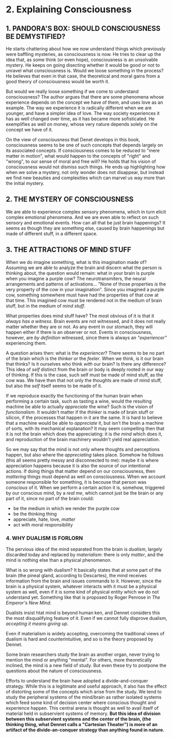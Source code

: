 # 2. Explaining Consciousness

## 1. PANDORA'S BOX: SHOULD CONSCIOUSNESS BE DEMYSTIFIED?

He starts chattering about how we now understand things which previously were baffling mysteries, as consciousness is now. He tries to clear up the idea that, as some think (or even hope), consciousness is an unsolvable mystery. He keeps on going disecting whether it would be good or not to unravel what consciousness is. Would we loose something in the process? He believes that even in that case, the theoretical and moral gains from a good theory of consciousness would be worth it.

But would we really loose something if we come to understand consciousness? The author argues that there are some phenomena whose experience depends on the concept we have of them, and uses love as an example. The way we experience it is radically different when we are younger, and have a simpler idea of love. The way society experiences it has as well changed over time, as it has became more sofisticated. He exemplifies as well on money, whose very nature depends solely on the concept we have of it.

On the view of consciousness that Denet develops in this book, consciousness seems to be one of such concepts that depends largely on its associated concepts. If consciousness comes to be reduced to "mere matter in motion", what would happen to the concepts of "right" and "wrong", to our sense of moral and free will? He holds that his vision of consciousness would not dismiss such things. He ends up highlighting how when we solve a mystery, not only wonder does not disappear, but instead we find new beauties and complexities which can marvel us way more than the initial mystery.

## 2. THE MYSTERY OF CONSCIOUSNESS

We are able to experience complex sensory phenomena, which in turn elicit complex emotional phenomena. And we are even able to reflect on such sensory and emotional events. How can all that be just brain happenings? It seems as though they are something else, caused by brain happenings but made of different stuff, in a different space.

## 3. THE ATTRACTIONS OF MIND STUFF

When we do imagine something, what is this imagination made of? Assuming we are able to analyze the brain and discern what the person is thinking about, the question would remain: what in your brain is purple when you imagine a purple cow? The neurotransmiters, the neural arrangements and patterns of activations... "None of those properties *is* the very property of the cow in your imagination". Since you imagined a purple cow, something somewhere must have had the properties of that cow at that time. This imagined cow must be rendered not in the medium of brain stuff, but in the medium of *mind stuff*.

What properties does mind stuff have? The most obvious of it is that it *always has a witness*. Brain events are not witnessed, and it does not really matter whether they are or not. As any event in our stomach, they will happen either if there is an observer or not. Events in consciousness, however, are *by definition* witnessed, since there is always an *"experiencer"* experiencing them.

A question arises then: what is the *experiencer*? There seems to be no part of the brain which is the *thinker* or the *feeler*. When we think, is it our brain that thinks? Is it ourselves who think *with* our brain? Is there any difference? This idea of *self* distinct from the brain or body is deeply rooted in our way of thinking. If this is the case, such self must be made of mind stuff, as the cow was. We have then that not only the thoughts are made of mind stuff, but also the *self* itself seems to be made of it.

If we reproduce exactly the functioning of the human brain when performing a certain task, such as tasting a wine, would the resulting machine be able to actually *appreciate* the wine? Such is the vision of *functionalism*. It wouldn't matter if the *thinker* is made of brain stuff or silicon, if the processes that happen in it are the same. It is hard to believe that a machine would be able to *appreciate* it, but isn't the brain a machine of sorts, with its mechanical explanation? It may seem compelling then that it is not the brain which does the appreciating: it is *the mind* which does it, and reproduction of the brain machinery wouldn't yield real appreciation.

So we may say that the mind is not only where thoughts and perceptions happen, but also where the *appreciating* takes place. Somehow he follows (this all seems pretty messy and disconnected to me): maybe it is where appreciation happens because it is also the source of our intentional actions. If doing things that matter depend on our consciousness, then *mattering* things must depend as well on consciousness. When we account someone responsible for something, it is becouse that person was *conscious* of it. When we perform a certain action it is, somehow, triggered by our conscious mind, by a *real me*, which cannot just be the brain or any part of it, since no part of the brain could:

- be the medium in which we render the purple cow
- be the thinking thing
- appreciate, hate, love, *matter*
- act with moral responsibility

### 4. WHY DUALISM IS FORLORN

The pervious idea of the mind separated from the brain is *dualism*, largely discarded today and replaced by *materialism*: there is only *matter*, and the mind is nothing else than a physical phenomenon.

What is so wrong with dualism? It basically states that at some part of the brain (the pineal gland, according to Descartes), the mind receives information from the brain and issues commands to it. However, since the brain is a physical system, whatever interacts with it must be a physical system as well, even if it is some kind of physical entity which we do not understand yet. Something like that is proposed by Roger Penrose in *The Emperor's New Mind*.

Dualists insist htat mind is beyond human ken, and Dennet considers this the most disqualifying feature of it. Even if we cannot fully disprove dualism, *accepting it means giving up*.

Even if materialism is widely accepting, overcoming the traditional views of dualism is hard and counterintuitive, and so is the theory proposed by Dennet.

Some brain researchers study the brain as another organ, never trying to mention the mind or anything "mental". For others, more theoretically inclined, the mind is a new field of study. But even these try to postpone the questions about the nature of consciousness.

Efforts to understand the brain have adopted a divide-and-conquer strategy. While this is a legitimate and useful approach, it also has the effect of distorting some of the concepts which arise from the study. We tend to study the peripheral systems of the mind/brain as rather isolated systems which feed some kind of decision center where conscious thought and experience happen. This central arena is thought as well to avail itself of material held in subservient systems of memory. **But this idea of division between this subservient systems and the center of the brain, (the thinking thing, what Dennet calls a "Cartesian Theater") is more of an artifact of the divide-an-conquer strategy than anything found in nature.**
